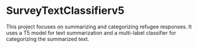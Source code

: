 # SurveyTextClassifierv5
This project focuses on summarizing and categorizing refugee responses. It uses a T5 model for text summarization and a multi-label classifier for categorizing the summarized text.
